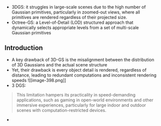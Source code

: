 * 3DGS: it struggles in large-scale scenes due to the high number of Gaussian primitives, particularly in zoomed-out views, where all primitives are rendered regardless of their projected size.
* Octree-GS: a Level-of-Detail (LOD) structured approach that dynamically selects appropriate levels from a set of multi-scale Gaussian primitives

## Introduction
* A key drawback of 3D-GS is the misalignment between the distribution of 3D Gaussians and the actual scene structure
* Yet, their drawback is every object detail is rendered, regardless of distance, leading to redundant computations and inconsistent rendering speeds
![[image-398.png]]
* 3 DGS:
> This limitation hampers its practicality in speed-demanding applications, such as gaming in open-world environments and other immersive experiences, particularly for large indoor and outdoor scenes with computation-restricted devices.
* 